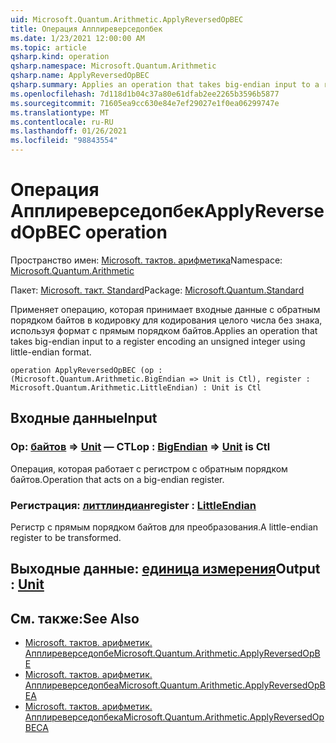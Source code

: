 ```yaml
---
uid: Microsoft.Quantum.Arithmetic.ApplyReversedOpBEC
title: Операция Апплиреверседопбек
ms.date: 1/23/2021 12:00:00 AM
ms.topic: article
qsharp.kind: operation
qsharp.namespace: Microsoft.Quantum.Arithmetic
qsharp.name: ApplyReversedOpBEC
qsharp.summary: Applies an operation that takes big-endian input to a register encoding an unsigned integer using little-endian format.
ms.openlocfilehash: 7d118d1b04c37a80e61dfab2ee2265b3596b5877
ms.sourcegitcommit: 71605ea9cc630e84e7ef29027e1f0ea06299747e
ms.translationtype: MT
ms.contentlocale: ru-RU
ms.lasthandoff: 01/26/2021
ms.locfileid: "98843554"
---
```

# <a name="applyreversedopbec-operation"></a><span data-ttu-id="8a898-102">Операция Апплиреверседопбек</span><span class="sxs-lookup"><span data-stu-id="8a898-102">ApplyReversedOpBEC operation</span></span>

<span data-ttu-id="8a898-103">Пространство имен: [Microsoft. тактов. арифметика](xref:Microsoft.Quantum.Arithmetic)</span><span class="sxs-lookup"><span data-stu-id="8a898-103">Namespace: [Microsoft.Quantum.Arithmetic](xref:Microsoft.Quantum.Arithmetic)</span></span>

<span data-ttu-id="8a898-104">Пакет: [Microsoft. такт. Standard](https://nuget.org/packages/Microsoft.Quantum.Standard)</span><span class="sxs-lookup"><span data-stu-id="8a898-104">Package: [Microsoft.Quantum.Standard](https://nuget.org/packages/Microsoft.Quantum.Standard)</span></span>


<span data-ttu-id="8a898-105">Применяет операцию, которая принимает входные данные с обратным порядком байтов в кодировку для кодирования целого числа без знака, используя формат с прямым порядком байтов.</span><span class="sxs-lookup"><span data-stu-id="8a898-105">Applies an operation that takes big-endian input to a register encoding an unsigned integer using little-endian format.</span></span>

```qsharp
operation ApplyReversedOpBEC (op : (Microsoft.Quantum.Arithmetic.BigEndian => Unit is Ctl), register : Microsoft.Quantum.Arithmetic.LittleEndian) : Unit is Ctl
```


## <a name="input"></a><span data-ttu-id="8a898-106">Входные данные</span><span class="sxs-lookup"><span data-stu-id="8a898-106">Input</span></span>

### <a name="op--bigendian--unit--is-ctl"></a><span data-ttu-id="8a898-107">Op: [байтов](xref:Microsoft.Quantum.Arithmetic.BigEndian) => [Unit](xref:microsoft.quantum.lang-ref.unit)  — CTL</span><span class="sxs-lookup"><span data-stu-id="8a898-107">op : [BigEndian](xref:Microsoft.Quantum.Arithmetic.BigEndian) => [Unit](xref:microsoft.quantum.lang-ref.unit)  is Ctl</span></span>

<span data-ttu-id="8a898-108">Операция, которая работает с регистром с обратным порядком байтов.</span><span class="sxs-lookup"><span data-stu-id="8a898-108">Operation that acts on a big-endian register.</span></span>


### <a name="register--littleendian"></a><span data-ttu-id="8a898-109">Регистрация: [литтлиндиан](xref:Microsoft.Quantum.Arithmetic.LittleEndian)</span><span class="sxs-lookup"><span data-stu-id="8a898-109">register : [LittleEndian](xref:Microsoft.Quantum.Arithmetic.LittleEndian)</span></span>

<span data-ttu-id="8a898-110">Регистр с прямым порядком байтов для преобразования.</span><span class="sxs-lookup"><span data-stu-id="8a898-110">A little-endian register to be transformed.</span></span>



## <a name="output--unit"></a><span data-ttu-id="8a898-111">Выходные данные: [единица измерения](xref:microsoft.quantum.lang-ref.unit)</span><span class="sxs-lookup"><span data-stu-id="8a898-111">Output : [Unit](xref:microsoft.quantum.lang-ref.unit)</span></span>



## <a name="see-also"></a><span data-ttu-id="8a898-112">См. также:</span><span class="sxs-lookup"><span data-stu-id="8a898-112">See Also</span></span>

- [<span data-ttu-id="8a898-113">Microsoft. тактов. арифметик. Апплиреверседопбе</span><span class="sxs-lookup"><span data-stu-id="8a898-113">Microsoft.Quantum.Arithmetic.ApplyReversedOpBE</span></span>](xref:Microsoft.Quantum.Arithmetic.ApplyReversedOpBE)
- [<span data-ttu-id="8a898-114">Microsoft. тактов. арифметик. Апплиреверседопбеа</span><span class="sxs-lookup"><span data-stu-id="8a898-114">Microsoft.Quantum.Arithmetic.ApplyReversedOpBEA</span></span>](xref:Microsoft.Quantum.Arithmetic.ApplyReversedOpBEA)
- [<span data-ttu-id="8a898-115">Microsoft. тактов. арифметик. Апплиреверседопбека</span><span class="sxs-lookup"><span data-stu-id="8a898-115">Microsoft.Quantum.Arithmetic.ApplyReversedOpBECA</span></span>](xref:Microsoft.Quantum.Arithmetic.ApplyReversedOpBECA)